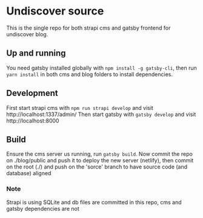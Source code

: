 # Undiscover source
This is the single repo for both strapi cms and gatsby frontend for undiscover blog. 

## Up and running
You need gatsby installed globally with `npm install -g gatsby-cli`, then run `yarn install` in both cms and blog folders to install dependencies.

## Development
First start strapi cms with `npm run strapi develop` and visit http://localhost:1337/admin/
Then start gatsby with `gatsby develop` and visit http://localhost:8000

## Build
Ensure the cms server us running, run `gatsby build`. Now commit the repo on ./blog/public and push it to deploy the new server (netlify), then commit on the root (./) and push on the 'sorce' branch to have source code (and database) aligned

### Note
Strapi is using SQLite and db files are committed in this repo, cms and gatsby dependencies are not
